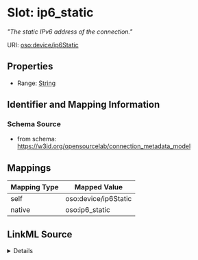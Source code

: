

# Slot: ip6_static


_"The static IPv6 address of the connection."_





URI: [oso:device/ip6Static](http://w3id.org/oso/device/ip6Static)



<!-- no inheritance hierarchy -->








## Properties

* Range: [String](String.md)





## Identifier and Mapping Information







### Schema Source


* from schema: https://w3id.org/opensourcelab/connection_metadata_model




## Mappings

| Mapping Type | Mapped Value |
| ---  | ---  |
| self | oso:device/ip6Static |
| native | oso:ip6_static |




## LinkML Source

<details>
```yaml
name: ip6_static
description: '"The static IPv6 address of the connection."'
from_schema: https://w3id.org/opensourcelab/connection_metadata_model
rank: 1000
slot_uri: oso:device/ip6Static
alias: ip6_static
range: string
required: false

```
</details>